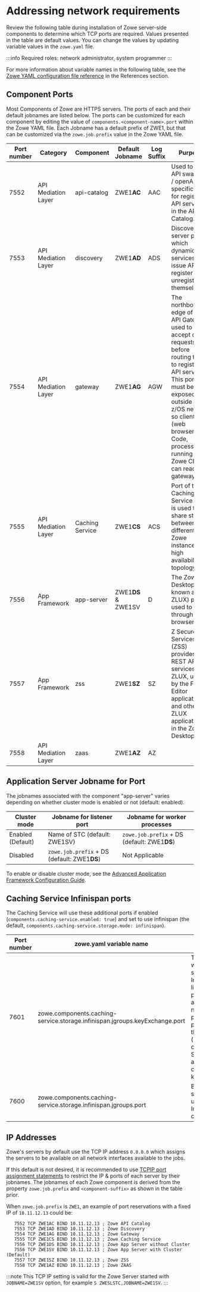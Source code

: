 # Addressing network requirements

Review the following table during installation of Zowe server-side components to determine which TCP ports are required. 
Values presented in the table are default values. You can change the values by updating variable values in the `zowe.yaml` file. 

:::info Required roles: network administrator, system programmer
:::

For more information about variable names in the following table, see the [Zowe YAML configuration file reference](../appendix/zowe-yaml-configuration.md) in the References section.

## Component Ports

Most Components of Zowe are HTTPS servers. The ports of each and their default jobnames are listed below.
The ports can be customized for each component by editing the value of `components.<component-name>.port` within the Zowe YAML file.
Each Jobname has a default prefix of ZWE1, but that can be customized via the `zowe.job.prefix` value in the Zowe YAML file.

| Port number | Category | Component | Default Jobname | Log Suffix | Purpose |
|------|------|------|------|------|------|
| 7552 | API Mediation Layer | api-catalog | ZWE1**AC** | AAC | Used to view API swagger / openAPI specifications for registered API services in the API Catalog. 
| 7553 | API Mediation Layer | discovery | ZWE1**AD** | ADS | Discovery server port which dynamic API services can issue APIs to register or unregister themselves.
| 7554 | API Mediation Layer | gateway | ZWE1**AG** | AGW | The northbound edge of the API Gateway used to accept client requests before routing them to registered API services.  This port must be exposed outside the z/OS network so clients (web browsers, VS Code, processes running the Zowe CLI) can reach the gateway.
| 7555 | API Mediation Layer | Caching Service | ZWE1**CS** | ACS | Port of the Caching Service that is used to share state between different Zowe instances in a high availability topology.
| 7556 | App Framework | app-server | ZWE1**DS** & ZWE1SV | D | The Zowe Desktop (also known as ZLUX) port used to log in through web browsers.
| 7557 | App Framework | zss | ZWE1**SZ** | SZ | Z Secure Services (ZSS) provides REST API services to ZLUX, used by the File Editor application and other ZLUX applications in the Zowe Desktop.
| 7558 | API Mediation Layer | zaas | ZWE1**AZ** | AZ | 

## Application Server Jobname for Port
The jobnames associated with the component "app-server" varies depending on whether cluster mode is enabled or not (default: enabled). 

| Cluster mode | Jobname for listener port | Jobname for worker processes |
|---|---|---
| Enabled (Default) | Name of STC (default: ZWE1SV) | `zowe.job.prefix` + DS (default: ZWE1**DS**) |
| Disabled | `zowe.job.prefix` + DS (default: ZWE1**DS**) | Not Applicable |

To enable or disable cluster mode, see the [Advanced Application Framework Configuration Guide](./mvd-configuration.md).

## Caching Service Infinispan ports

The Caching Service will use these additional ports if enabled (`components.caching-service.enabled: true`) and set to use infinispan (the default, `components.caching-service.storage.mode: infinispan`).

| Port number | zowe.yaml variable name | Purpose |
|-------------|------|------|
| 7601        | zowe.components.caching-service.storage.infinispan.jgroups.keyExchange.port | The port at which the key server in Infinispan is listening. If the port is not available, the next port is probed, up to port+5. Used by the key server (server) to create an SSLServerSocket and by clients to connect to the key server.
| 7600        | zowe.components.caching-service.storage.infinispan.jgroups.port | Bind port for the socket that is used to form an Infinispan cluster.

## IP Addresses

Zowe's servers by default use the TCP IP address `0.0.0.0` which assigns the servers to be available on all network interfaces available to the jobs.

If this default is not desired, it is recommended to use [TCPIP port assignment statements](https://www.ibm.com/docs/en/zos/2.5.0?topic=assignments-profiletcpip-port) to restrict the IP & ports of each server by their jobnames. The jobnames of each Zowe component is derived from the property `zowe.job.prefix` and `<component-suffix>` as shown in the table prior.

When `zowe.job.prefix` is `ZWE1`, an example of port reservations with a fixed IP of `10.11.12.13` could be:

```
   7552 TCP ZWE1AC BIND 10.11.12.13 ; Zowe API Catalog
   7553 TCP ZWE1AD BIND 10.11.12.13 ; Zowe Discovery
   7554 TCP ZWE1AG BIND 10.11.12.13 ; Zowe Gateway
   7555 TCP ZWE1CS BIND 10.11.12.13 ; Zowe Caching Service
   7556 TCP ZWE1DS BIND 10.11.12.13 ; Zowe App Server without Cluster
   7556 TCP ZWE1SV BIND 10.11.12.13 ; Zowe App Server with Cluster (Default)
   7557 TCP ZWE1SZ BIND 10.11.12.13 ; Zowe ZSS
   7558 TCP ZWE1AZ BIND 10.11.12.13 ; Zowe ZAAS
```
:::note This TCP IP setting is valid for the Zowe Server started with `JOBNAME=ZWE1SV` option, for example `S ZWESLSTC,JOBNAME=ZWE1SV`. :::

